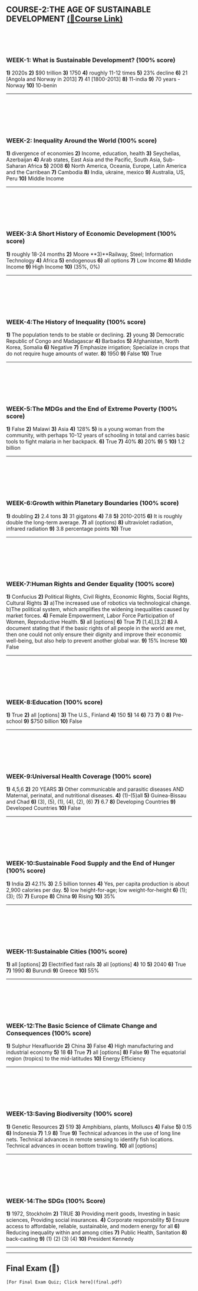 ## COURSE-2:THE AGE OF SUSTAINABLE DEVELOPMENT [(🔗Course Link)](https://www.coursera.org/learn/sustainable-development)

&nbsp;

&nbsp;

### WEEK-1: What is Sustainable Development? (100% score)

**1)** 2020s
**2)** $90 trillion
**3)** 1750
**4)** roughly 11-12 times
**5)** 23% decline
**6)** 21 [Angola and Norway in 2013]
**7)** 41 [1800-2013]
**8)** 11-india
**9)** 70 years -Norway
**10)** 10-benin

---

&nbsp;

&nbsp;

&nbsp;

### WEEK-2: Inequality Around the World (100% score)

**1)** divergence of economies
**2)** Income, education, health
**3)** Seychellas, Azerbaijan
**4)** Arab states, East Asia and the Pacific, South Asia, Sub-Saharan Africa
**5)** 2008
**6)** North America, Oceania, Europe, Latin America and the Carribean
**7)** Cambodia
**8)** India, ukraine, mexico
**9)** Australia, US, Peru
**10)** Middle Income

---

&nbsp;

&nbsp;

&nbsp;

### WEEK-3:A Short History of Economic Development (100% score)

**1)** roughly 18-24 months
**2)** Moore
**3)**Railway, Steel; Information Technology
**4)** Africa
**5)** endogenous
**6)** all options
**7)** Low Income
**8)** Middle Income
**9)** High Income
**10)** (35%, 0%)

---

&nbsp;

&nbsp;

&nbsp;

### WEEK-4:The History of Inequality (100% score)

**1)** The population tends to be stable or declining.
**2)** young
**3)** Democratic Republic of Congo and Madagascar
**4)** Barbados
**5)** Afghanistan, North Korea, Somalia
**6)** Negative
**7)** Emphasize irrigation; Specialize in crops that do not require huge amounts of water.
**8)** 1950
**9)** False
**10)** True

---

&nbsp;

&nbsp;

&nbsp;

### WEEK-5:The MDGs and the End of Extreme Poverty (100% score)

**1)** False
**2)** Malawi
**3)** Asia
**4)** 128%
**5)** is a young woman from the community, with perhaps 10-12 years of schooling in total and carries basic tools to fight malaria in her backpack.
**6)** True
**7)** 40%
**8)** 20%
**9)** 5
**10)** 1.2 billion

---

&nbsp;

&nbsp;

&nbsp;

### WEEK-6:Growth within Planetary Boundaries (100% score)

**1)** doubling
**2)** 2.4 tons
**3)** 31 gigatons
**4)** 7.8
**5)** 2010-2015
**6)** It is roughly double the long-term average.
**7)** all (options)
**8)** ultraviolet radiation, infrared radiation
**9)** 3.8 percentage points
**10)** True

---

&nbsp;

&nbsp;

&nbsp;

### WEEK-7:Human Rights and Gender Equality (100% score)

**1)** Confucius
**2)** Political Rights, Civil Rights, Economic Rights, Social Rights, Cultural Rights
**3)** a)The increased use of robotics via technological change.
    b)The political system, which amplifies the widening inequalities caused by market forces.
**4)** Female Empowerment, Labor Force Participation of Women, Reproductive Health.
**5)** all [options]
**6)** True
**7)** [1,4],[3,2]
**8)** A document stating that if the basic rights of all people in the world are met, then one could not only ensure their dignity and improve their economic well-being, but also help to prevent another global war.
**9)** 15% Increse
**10)** False

---

&nbsp;

&nbsp;

&nbsp;

### WEEK-8:Education (100% score)

**1)** True
**2)** all [options]
**3)** The U.S., Finland
**4)** 150
**5)** 14
**6)** 73
**7)** 0
**8)** Pre-school
**9)** $750 billion
**10)** False

---

&nbsp;

&nbsp;

&nbsp;

### WEEK-9:Universal Health Coverage (100% score)

**1)** 4,5,6
**2)** 20 YEARS
**3)** Other communicable and parasitic diseases AND  Maternal, perinatal, and nutritional diseases.
**4)** (1)-(5)all
**5)** Guinea-Bissau and Chad
**6)** (3), (5), (1), (4), (2), (6)
**7)** 6.7
**8)** Developing Countries
**9)** Developed Countries
**10)** False

---

&nbsp;

&nbsp;

&nbsp;

### WEEK-10:Sustainable Food Supply and the End of Hunger (100% score)

**1)** India
**2)** 42.1%
**3)** 2.5 billion tonnes
**4)** Yes, per capita production is about 2,900 calories per day.
**5)** low height-for-age; low weight-for-height
**6)** (1); (3); (5)
**7)** Europe
**8)** China
**9)** Rising
**10)** 35%

---

&nbsp;

&nbsp;

&nbsp;

### WEEK-11:Sustainable Cities (100% score)

**1)** all [options]
**2)** Electrified fast rails
**3)** all [options]
**4)** 10
**5)** 2040
**6)** True
**7)** 1990
**8)** Burundi
**9)** Greece
**10)** 55%

---

&nbsp;

&nbsp;

&nbsp;

### WEEK-12:The Basic Science of Climate Change and Consequences (100% score)

**1)** Sulphur Hexafluoride
**2)** China
**3)** False
**4)** High manufacturing and industrial economy
**5)** 18
**6)** True
**7)** all [options]
**8)** False
**9)** The equatorial region (tropics) to the mid-latitudes
**10)** Energy Efficiency

---

&nbsp;

&nbsp;

&nbsp;

### WEEK-13:Saving Biodiversity (100% score)

**1)** Genetic Resources
**2)** 519
**3)** Amphibians, plants, Molluscs
**4)** False
**5)** 0.15
**6)** Indonesia
**7)** 1.9
**8)** True
**9)** Technical advances in the use of long line nets.
    Technical advances in remote sensing to identify fish locations.
    Technical advances in ocean bottom trawling.
**10)** all [options]

---

&nbsp;

&nbsp;

&nbsp;

### WEEK-14:The SDGs (100% Score)

**1)** 1972, Stockholm
**2)** TRUE
**3)** Providing merit goods, Investing in basic sciences, Providing social insurances.
**4)** Corporate responsbility
**5)** Ensure access to affordable, reliable, sustainable, and modern energy for all
**6)** Reducing inequality within and among cities
**7)** Public Health, Sanitation
**8)** back-casting
**9)** (1) (2) (3) (4)
**10)** President Kennedy

---

---



## Final Exam (📎)

```text
[For Final Exam Quiz; Click here](final.pdf)
```
